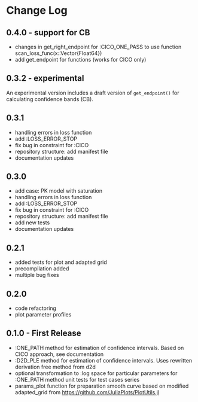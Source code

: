 # Change Log

## 0.4.0 - support for CB

- changes in get_right_endpoint for :CICO_ONE_PASS to use function scan_loss_func(x::Vector{Float64})
- add get_endpoint for functions (works for CICO only)


## 0.3.2 - experimental

An experimental version includes a draft version of `get_endpoint()` for calculating confidence bands (CB).

## 0.3.1

- handling errors in loss function
- add :LOSS_ERROR_STOP
- fix bug in constraint for :CICO
- repository structure: add manifest file
- documentation updates

## 0.3.0

- add case: PK model with saturation
- handling errors in loss function
- add :LOSS_ERROR_STOP
- fix bug in constraint for :CICO
- repository structure: add manifest file
- add new tests
- documentation updates

## 0.2.1

- added tests for plot and adapted grid
- precompilation added
- multiple bug fixes

## 0.2.0

- code refactoring
- plot parameter profiles

## 0.1.0 - First Release

- :ONE_PATH method for estimation of confidence intervals. Based on CICO approach, see documentation
- :D2D_PLE method for estimation of confidence intervals. Uses rewritten derivation free method from d2d
- optional transformation to :log space for particular parameters for :ONE_PATH method
unit tests for test cases series
- params_plot function for preparation smooth curve based on modified adapted_grid from https://github.com/JuliaPlots/PlotUtils.jl
